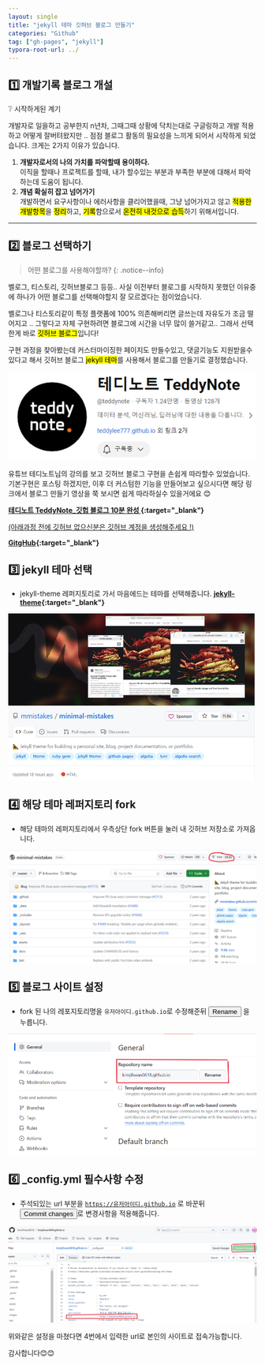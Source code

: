 ```yaml
---
layout: single
title: "jekyll 테마 깃허브 블로그 만들기"
categories: "Github"
tag: ["gh-pages", "jekyll"]
typora-root-url: ../
---
```


## 1️⃣ 개발기록 블로그 개설

❔ 시작하게된 계기

개발자로 일을하고 공부한지 n년차, 그때그때 상황에 닥치는대로 구글링하고 개발 적용하고 어떻게 잘버텨왔지만 .. 점점 블로그 활동의 필요성을 느끼게 되어서 시작하게 되었습니다. 크게는 2가지 이유가 있습니다.

1. **개발자로서의 나의 가치를 파악할때 용이하다.**
   <br />​이직을 할때나 프로젝트를 할때, 내가 할수있는 부분과 부족한 부분에 대해서 파악하는데 도움이 됩니다.
2. **개념 확실히 잡고 넘어가기**
   <br />개발하면서 요구사항이나 에러사항을 클리어했을때, 그냥 넘어가지고 않고 <mark>적용한 개발항목</mark>을 <mark>정리</mark>하고, <mark>기록</mark>함으로서 <mark>온전히 내것으로 습득</mark>하기 위해서입니다.

---

## 2️⃣ 블로그 선택하기

> 어떤 블로그를 사용해야할까?
> {: .notice--info}

벨로그, 티스토리, 깃허브블로그 등등.. 사실 이전부터 블로그를 시작하지 못했던 이유중에 하나가 어떤 블로그를 선택해야할지 잘 모르겠다는 점이었습니다.

벨로그나 티스토리같이 특정 플랫폼에 100% 의존해버리면 글쓰는데 자유도가 조금 떨어지고 .. 그렇다고 자체 구현하려면 블로그에 시간을 너무 많이 쓸거같고.. 그래서 선택한게 바로 <mark>깃허브 블로그</mark>입니다!

구현 과정을 찾아봤는데 커스터마이징한 페이지도 만들수있고, 댓글기능도 지원받을수 있다고 해서 깃허브 블로그 <mark>jekyll 테마</mark>를 사용해서 블로그를 만들기로 결정했습니다.

![image-20240123012031050](/assets/images/image-20240123012031050.png)

유튜브 테디노트님의 강의를 보고 깃허브 블로그 구현을 손쉽게 따라할수 있었습니다. 기본구현은 포스팅 하겠지만, 이후 더 커스텀한 기능을 만들어보고 싶으시다면 해당 링크에서 블로그 만들기 영상을 쭉 보시면 쉽게 따라하실수 있을거에요 😊

**[테디노트 TeddyNote\_깃헙 블로그 10분 완성 ](https://www.youtube.com/watch?v=ACzFIAOsfpM){:target="\_blank"}**

<u>(아래과정 전에 깃허브 없으신분은 깃허브 계정을 생성해주세요 !)</u>

**[GitgHub](https://github.com){:target="\_blank"}**

## 3️⃣ jekyll 테마 선택

- jekyll-theme 레퍼지토리로 가서 마음에드는 테마를 선택해줍니다. **[jekyll-theme](https://github.com/topics/jekyll-theme){:target="\_blank"}**

<img src="/assets/images/image-20240123013842485.png" alt="image-20240123013842485" style="zoom:70%;" />

## 4️⃣ 해당 테마 레퍼지토리 fork

- 해당 테마의 레퍼지토리에서 우측상단 fork 버튼을 눌러 내 깃허브 저장소로 가져옵니다.

<img src="/assets/images/image-20240123014208751.png" alt="image-20240123014208751" style="zoom:50%;" />

## 5️⃣ 블로그 사이트 설정

- fork 된 나의 레포지토리명을 <code>유저아이디.github.io</code>로 수정해준뒤 <button>Rename</button> 을 누릅니다.

<img src="/assets/images/image-20240123015017156.png" alt="image-20240123015017156" style="zoom:70%;" />

## 6️⃣ \_config.yml 필수사항 수정

- 주석되있는 url 부분을 <code>https://유저아이디.github.io</code> 로 바꾼뒤 <button>Commit changes</button>로 변경사항을 적용해줍니다.

<img src="/assets/images/image-20240123015721095.png" alt="image-20240123015721095" style="zoom:80%;" />

위와같은 설정을 마쳤다면 4번에서 입력한 url로 본인의 사이트로 접속가능합니다.

감사합니다😊😊
